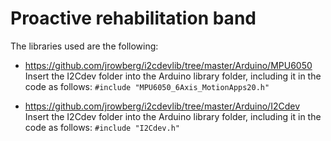 # Proactive rehabilitation band

The libraries used are the following:
- https://github.com/jrowberg/i2cdevlib/tree/master/Arduino/MPU6050
    Insert the I2Cdev folder into the Arduino library folder, including it in the code as follows: `#include "MPU6050_6Axis_MotionApps20.h"`

- https://github.com/jrowberg/i2cdevlib/tree/master/Arduino/I2Cdev
    Insert the I2Cdev folder into the Arduino library folder, including it in the code as follows: `#include "I2Cdev.h"` 

